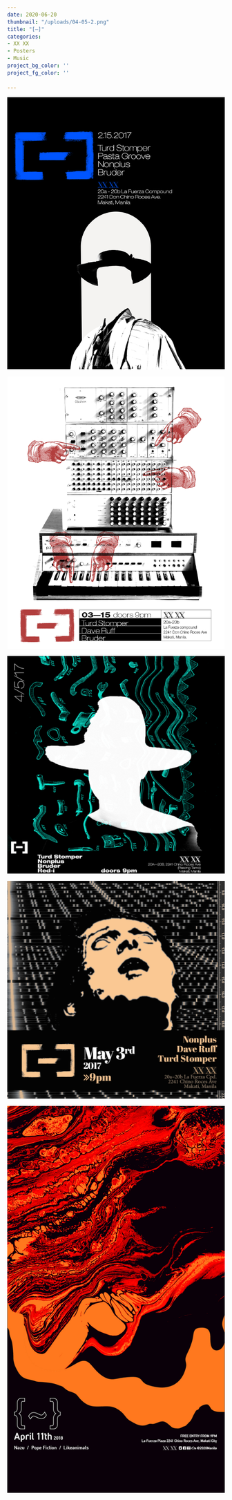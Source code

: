 ```yaml
---
date: 2020-06-20
thumbnail: "/uploads/04-05-2.png"
title: "[–]"
categories:
- XX XX
- Posters
- Music
project_bg_color: ''
project_fg_color: ''

---
```

![](/uploads/02-15.png)

![](/uploads/03-15.png)

![](/uploads/04-05-2.png)

![](/uploads/05-03-2.png)

![](/uploads/180411_-_poster-1_180411_v3_story.jpg)